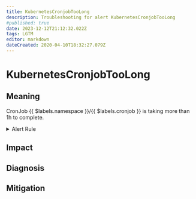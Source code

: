 ```yaml
---
title: KubernetesCronjobTooLong
description: Troubleshooting for alert KubernetesCronjobTooLong
#published: true
date: 2023-12-12T21:12:32.022Z
tags: LGTM
editor: markdown
dateCreated: 2020-04-10T18:32:27.079Z
---
```


# KubernetesCronjobTooLong

## Meaning
[//]: # "Short paragraph that explains what the alert means"
CronJob {{ $labels.namespace }}/{{ $labels.cronjob }} is taking more than 1h to complete.

<details>
  <summary>Alert Rule</summary>

  ```yaml
alert: KubernetesCronjobTooLong
expr: time() - kube_cronjob_next_schedule_time > 3600
for: 0m
labels:
    severity: warning
annotations:
    summary: Kubernetes CronJob too long ({{ $labels.namespace }}/{{ $labels.cronjob }})
    description: |-
        CronJob {{ $labels.namespace }}/{{ $labels.cronjob }} is taking more than 1h to complete.
          VALUE = {{ $value }}
          LABELS = {{ $labels }}
    runbook: https://github.com/srerun/prometheus-alerts/content/runbooks/KubernetesCronjobTooLong

  ```
</details>


## Impact
[//]: # "What could / will happen if the alert is not addressed"



## Diagnosis
[//]: # "Steps to take to identify the cause of the problem"



## Mitigation
[//]: # "The steps necessary to resolve the alert"
